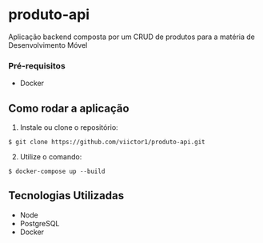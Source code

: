 # produto-api
Aplicação backend composta por um CRUD de produtos para a matéria de Desenvolvimento Móvel

### Pré-requisitos
 - Docker

## Como rodar a aplicação
1. Instale ou clone o repositório:
```console
$ git clone https://github.com/viictor1/produto-api.git
```
2. Utilize o comando:
```console
$ docker-compose up --build
```

## Tecnologias Utilizadas
- Node
- PostgreSQL
- Docker    

